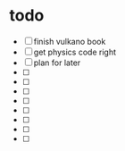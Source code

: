 # todo

- [ ] finish vulkano book
- [ ] get physics code right
- [ ] plan for later
- [ ] 
- [ ] 
- [ ] 
- [ ] 
- [ ] 
- [ ] 
- [ ] 
- [ ] 
